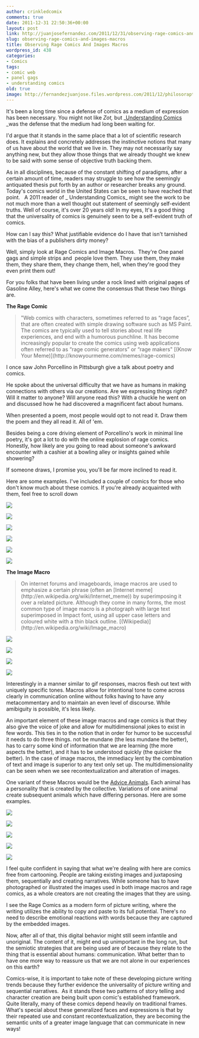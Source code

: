 ```yaml
---
author: crinkledcomix
comments: true
date: 2011-12-31 22:50:36+00:00
layout: post
link: http://juanjosefernandez.com/2011/12/31/observing-rage-comics-and-images-macros/
slug: observing-rage-comics-and-images-macros
title: Observing Rage Comics And Images Macros
wordpress_id: 438
categories:
- Comics
tags:
- comic web
- panel gags
- understanding comics
old: true
image: http://fernandezjuanjose.files.wordpress.com/2011/12/philosoraptor-game.png
---
```


It's been a long time since a defense of comics as a medium of expression has been necessary. You might not like _Zot,_ but _[Understanding Comics](http://en.wikipedia.org/wiki/Understanding_Comics) _was the defense that the medium had long been waiting for.

I'd argue that it stands in the same place that a lot of scientific research does. It explains and concretely addresses the instinctive notions that many of us have about the world that we live in. They may not necessarily say anything new, but they allow those things that we already thought we knew to be said with some sense of objective truth backing them.

As in all disciplines, because of the constant shifting of paradigms, after a certain amount of time, readers may struggle to see how the seemingly antiquated thesis put forth by an author or researcher breaks any ground. Today's comics world in the United States can be seen to have reached that point.   A 2011 reader of _ Understanding Comics_ might see the work to be not much more than a well thought out statement of seemingly self-evident truths. Well of course, it's over 20 years old! In my eyes, It's a good thing that the universality of comics is genuinely seen to be a self-evident truth of comics.

How can I say this? What justifiable evidence do I have that isn't tarnished with the bias of a publishers dirty money?

Well, simply look at Rage Comics and Image Macros.  They're One panel gags and simple strips and  people love them. They use them, they make them, they share them, they change them, hell, when they're good they even print them out!

For you folks that have been living under a rock lined with original pages of Gasoline Alley, here's what we come the consensus that these two things are.

**The Rage Comic**


<blockquote>"Web comics with characters, sometimes referred to as “rage faces”, that are often created with simple drawing software such as MS Paint. The comics are typically used to tell stories about real life experiences, and end with a humorous punchline. It has become increasingly popular to create the comics using web applications often referred to as “rage comic generators” or “rage makers" [(Know Your Meme)](http://knowyourmeme.com/memes/rage-comics)</blockquote>


I once saw John Porcellino in Pittsburgh give a talk about poetry and comics.

He spoke about the universal difficulty that we have as humans in making connections with others via our creations. Are we expressing things right? Will it matter to anyone? Will anyone read this? With a chuckle he went on and discussed how he had discovered a magnificent fact about humans.

When presented a poem, most people would opt to not read it. Draw them the poem and they all read it. All of 'em.

Besides being a core driving element of Porcellino's work in minimal line poetry, it's got a lot to do with the online explosion of rage comics. Honestly, how likely are you going to read about someone's awkward encounter with a cashier at a bowling alley or insights gained while showering?

If someone draws, I promise you, you'll be far more inclined to read it.

Here are some examples. I've included a couple of comics for those who don't know much about these comics. If you're already acquainted with them, feel free to scroll down

[![](http://fernandezjuanjose.files.wordpress.com/2011/12/bcpzr.jpeg)](http://fernandezjuanjose.files.wordpress.com/2011/12/bcpzr.jpeg)

[![](http://fernandezjuanjose.files.wordpress.com/2011/12/3531.png)](http://fernandezjuanjose.files.wordpress.com/2011/12/3531.png)

[![](http://fernandezjuanjose.files.wordpress.com/2011/12/8218.png)](http://fernandezjuanjose.files.wordpress.com/2011/12/8218.png)

[![](http://fernandezjuanjose.files.wordpress.com/2011/12/3371.png)](http://fernandezjuanjose.files.wordpress.com/2011/12/3371.png)

[![](http://fernandezjuanjose.files.wordpress.com/2011/12/1097.png)](http://fernandezjuanjose.files.wordpress.com/2011/12/1097.png)

[![](http://fernandezjuanjose.files.wordpress.com/2011/12/16yfd.jpeg)](http://fernandezjuanjose.files.wordpress.com/2011/12/16yfd.jpeg)

**The Image Macro**


<blockquote>On internet forums and imageboards, image macros are used to emphasize a certain phrase (often an [Internet meme](http://en.wikipedia.org/wiki/Internet_meme)) by superimposing it over a related picture. Although they come in many forms, the most common type of image macro is a photograph with large text superimposed in Impact font, using all upper case letters and coloured white with a thin black outline. [(Wikipedia)](http://en.wikipedia.org/wiki/Image_macro)</blockquote>


[![](http://fernandezjuanjose.files.wordpress.com/2011/12/barrel.jpeg)](http://fernandezjuanjose.files.wordpress.com/2011/12/barrel.jpeg)

[![](http://fernandezjuanjose.files.wordpress.com/2011/12/meanwhile_in_new_jersey2.jpeg)](http://fernandezjuanjose.files.wordpress.com/2011/12/meanwhile_in_new_jersey2.jpeg)

[![](http://fernandezjuanjose.files.wordpress.com/2011/12/cocaine_bear.jpeg)](http://fernandezjuanjose.files.wordpress.com/2011/12/cocaine_bear.jpeg)

[![](http://fernandezjuanjose.files.wordpress.com/2011/12/clarinet_boy_a_god.jpeg)](http://fernandezjuanjose.files.wordpress.com/2011/12/clarinet_boy_a_god.jpeg)

Interestingly in a manner similar to gif responses, macros flesh out text with uniquely specific tones. Macros allow for intentional tone to come across clearly in communication online without folks having to have any metacommentary and to maintain an even level of discourse. While amibiguity is possible, it's less likely.

An important element of these image macros and rage comics is that they also give the voice of joke and allow for multidimensional jokes to exist in few words. This ties in to the notion that in order for humor to be successful it needs to do three things. not be mundane (the less mundane the better), has to carry some kind of information that we are learning (the more aspects the better), and it has to be understood quickly (the quicker the better). In the case of image macros, the immediacy lent by the combination of text and image is superior to any text only set up. The multidimensionality can be seen when we see recontextualization and alteration of images.

One variant of these Macros would be the [Advice Animals](http://d37nnnqwv9amwr.cloudfront.net/photos/images/original/000/119/457/forweb.jpg?1304359620). Each animal has a personality that is created by the collective. Variations of one animal create subsequent animals which have differing personas. Here are some examples.

[![](http://fernandezjuanjose.files.wordpress.com/2011/12/wkiri.jpeg)](http://fernandezjuanjose.files.wordpress.com/2011/12/wkiri.jpeg)

[![](http://fernandezjuanjose.files.wordpress.com/2011/12/8xn11.jpeg)](http://fernandezjuanjose.files.wordpress.com/2011/12/8xn11.jpeg)

[![](http://fernandezjuanjose.files.wordpress.com/2011/12/philosoraptor-book-cover.jpeg)](http://fernandezjuanjose.files.wordpress.com/2011/12/philosoraptor-book-cover.jpeg)

[![](http://fernandezjuanjose.files.wordpress.com/2011/12/philosoraptor-time-frozen.jpeg)](http://fernandezjuanjose.files.wordpress.com/2011/12/philosoraptor-time-frozen.jpeg)

[![](http://fernandezjuanjose.files.wordpress.com/2011/12/philosoraptor-game.png)](http://fernandezjuanjose.files.wordpress.com/2011/12/philosoraptor-game.png)

I feel quite confident in saying that what we're dealing with here are comics free from cartooning. People are taking existing images and juxtaposing them, sequentially and creating narratives. While someone has to have photographed or illustrated the images used in both image macros and rage comics, as a whole creators are not creating the images that they are using.

I see the Rage Comics as a modern form of picture writing, where the writing utilizes the ability to copy and paste to its full potential. There's no need to describe emotional reactions with words because they are captured by the embedded images.

Now, after all of that, this digital behavior might still seem infantile and unoriginal. The content of it, might end up unimportant in the long run, but the semiotic strategies that are being used are of because they relate to the thing that is essential about humans: communication. What better than to have one more way to reassure us that we are not alone in our experiences on this earth?

Comics-wise, it is important to take note of these developing picture writing trends because they further evidence the universality of picture writing and sequential narratives.  As it stands these two patterns of story telling and character creation are being built upon comic's established framework. Quite literally, many of these comics depend heavily on traditional frames.  What's special about these generalized faces and expressions is that by their repeated use and constant recontextualization, they are becoming the semantic units of a greater image language that can communicate in new ways!
